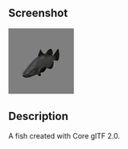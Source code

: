 ## Screenshot

![screenshot](screenshot/screenshot.jpg)

## Description

A fish created with Core glTF 2.0.